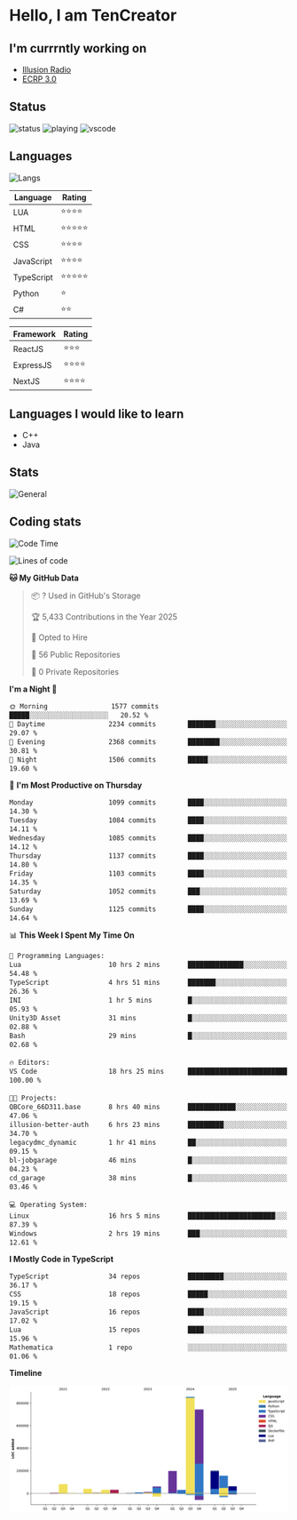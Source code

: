 # Hello, I am TenCreator

## I'm currrntly working on
- [Illusion Radio](https://illusionradio.co.uk/)
- [ECRP 3.0](http://github.com/Emerald-Coast-Roleplay/)

## Status
![status](https://api.statusbadges.me/badge/status/518334475038359555?simple=true&style=for-the-badge)
![playing](https://api.statusbadges.me/badge/playing/518334475038359555?style=for-the-badge)
![vscode](https://api.statusbadges.me/badge/vscode/518334475038359555?style=for-the-badge)

## Languages
![Langs](https://github-readme-stats.vercel.app/api/top-langs/?username=tencreator&layout=compact&theme=radical)


|Language|Rating|
|--------|------|
|LUA|⭐️⭐️⭐️⭐️|
|HTML|⭐️⭐️⭐️⭐️⭐️|
|CSS|⭐️⭐️⭐️⭐️|
|JavaScript|⭐️⭐️⭐️⭐️|
|TypeScript|⭐️⭐️⭐️⭐️⭐️|
|Python|⭐️|
|C#|⭐️⭐️ |

|Framework|Rating|
|--------|------|
|ReactJS|⭐️⭐️⭐|
|ExpressJS|⭐️⭐️⭐️⭐️|
|NextJS|⭐️⭐️⭐⭐️|

## Languages I would like to learn
- C++
- Java

## Stats
![General](https://github-readme-stats.vercel.app/api?username=tencreator&show_icons=true&theme=radical)

## Coding stats

<!--START_SECTION:waka-->
![Code Time](http://img.shields.io/badge/Code%20Time-704%20hrs%2056%20mins-blue)

![Lines of code](https://img.shields.io/badge/From%20Hello%20World%20I%27ve%20Written-2.5%20million%20lines%20of%20code-blue)

**🐱 My GitHub Data** 

> 📦 ? Used in GitHub's Storage 
 > 
> 🏆 5,433 Contributions in the Year 2025
 > 
> 💼 Opted to Hire
 > 
> 📜 56 Public Repositories 
 > 
> 🔑 0 Private Repositories 
 > 
**I'm a Night 🦉** 

```text
🌞 Morning                1577 commits        █████░░░░░░░░░░░░░░░░░░░░   20.52 % 
🌆 Daytime                2234 commits        ███████░░░░░░░░░░░░░░░░░░   29.07 % 
🌃 Evening                2368 commits        ████████░░░░░░░░░░░░░░░░░   30.81 % 
🌙 Night                  1506 commits        █████░░░░░░░░░░░░░░░░░░░░   19.60 % 
```
📅 **I'm Most Productive on Thursday** 

```text
Monday                   1099 commits        ████░░░░░░░░░░░░░░░░░░░░░   14.30 % 
Tuesday                  1084 commits        ████░░░░░░░░░░░░░░░░░░░░░   14.11 % 
Wednesday                1085 commits        ████░░░░░░░░░░░░░░░░░░░░░   14.12 % 
Thursday                 1137 commits        ████░░░░░░░░░░░░░░░░░░░░░   14.80 % 
Friday                   1103 commits        ████░░░░░░░░░░░░░░░░░░░░░   14.35 % 
Saturday                 1052 commits        ███░░░░░░░░░░░░░░░░░░░░░░   13.69 % 
Sunday                   1125 commits        ████░░░░░░░░░░░░░░░░░░░░░   14.64 % 
```


📊 **This Week I Spent My Time On** 

```text
💬 Programming Languages: 
Lua                      10 hrs 2 mins       ██████████████░░░░░░░░░░░   54.48 % 
TypeScript               4 hrs 51 mins       ███████░░░░░░░░░░░░░░░░░░   26.36 % 
INI                      1 hr 5 mins         █░░░░░░░░░░░░░░░░░░░░░░░░   05.93 % 
Unity3D Asset            31 mins             █░░░░░░░░░░░░░░░░░░░░░░░░   02.88 % 
Bash                     29 mins             █░░░░░░░░░░░░░░░░░░░░░░░░   02.68 % 

🔥 Editors: 
VS Code                  18 hrs 25 mins      █████████████████████████   100.00 % 

🐱‍💻 Projects: 
QBCore_66D311.base       8 hrs 40 mins       ████████████░░░░░░░░░░░░░   47.06 % 
illusion-better-auth     6 hrs 23 mins       █████████░░░░░░░░░░░░░░░░   34.70 % 
legacydmc_dynamic        1 hr 41 mins        ██░░░░░░░░░░░░░░░░░░░░░░░   09.15 % 
bl-jobgarage             46 mins             █░░░░░░░░░░░░░░░░░░░░░░░░   04.23 % 
cd_garage                38 mins             █░░░░░░░░░░░░░░░░░░░░░░░░   03.46 % 

💻 Operating System: 
Linux                    16 hrs 5 mins       ██████████████████████░░░   87.39 % 
Windows                  2 hrs 19 mins       ███░░░░░░░░░░░░░░░░░░░░░░   12.61 % 
```

**I Mostly Code in TypeScript** 

```text
TypeScript               34 repos            █████████░░░░░░░░░░░░░░░░   36.17 % 
CSS                      18 repos            █████░░░░░░░░░░░░░░░░░░░░   19.15 % 
JavaScript               16 repos            ████░░░░░░░░░░░░░░░░░░░░░   17.02 % 
Lua                      15 repos            ████░░░░░░░░░░░░░░░░░░░░░   15.96 % 
Mathematica              1 repo              ░░░░░░░░░░░░░░░░░░░░░░░░░   01.06 % 
```



**Timeline**

![Lines of Code chart](https://raw.githubusercontent.com/tencreator/tencreator/main/assets/bar_graph.png)


<!--END_SECTION:waka-->
